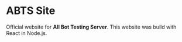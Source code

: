 # ABTS Site
Official website for **All Bot Testing Server**. This website was build with React in Node.js.